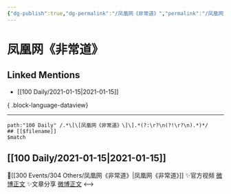 ```yaml
---
{"dg-publish":true,"dg-permalink":"/凤凰网《非常道》","permalink":"/凤凰网《非常道》/","created":"2023-04-08T20:59:10.000+08:00","updated":"2023-04-10T16:59:36.000+08:00"}
---
```


# 凤凰网《非常道》

## Linked Mentions
- [[100 Daily/2021-01-15\|2021-01-15]]

{ .block-language-dataview}

---

```expander
path:"100 Daily" /.*\[\[凤凰网《非常道》\]\].*(?:\r?\n(?!\r?\n).*)*/
## [[$filename]]
$match
```
## [[100 Daily/2021-01-15\|2021-01-15]]
🌟[[300 Events/304 Others/凤凰网《非常道》\|凤凰网《非常道》]]
✨官方视频 [微博正文](https://m.weibo.cn/6466290670/4593571505902626)
✨文章分享 [微博正文](https://m.weibo.cn/6466290670/4593730399773801)
<-->